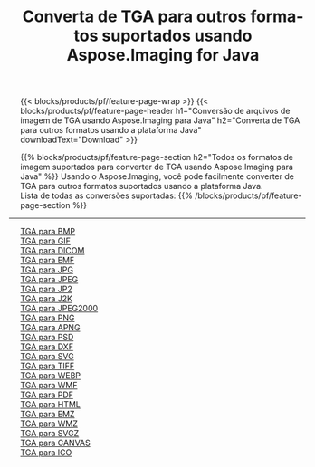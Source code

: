 ﻿---
title: Converta de TGA para outros formatos suportados usando Aspose.Imaging for Java 
weight: 3920
url: /pt/java/conversion/from/tga 
lang: pt
langdirlevel: 2
locales: zh-hans,ja,it,ru,de,es,fr,nl,id,lt,pl,pt,vi,tr,ko,zh-hant,ar,hi,th,sv,cs,uk,he
description: Usando o Aspose.Imaging, você pode facilmente converter de TGA para outros formatos usando a plataforma Java
---

{{< blocks/products/pf/feature-page-wrap >}}
{{< blocks/products/pf/feature-page-header h1="Conversão de arquivos de imagem de TGA usando Aspose.Imaging para Java" h2="Converta de TGA para outros formatos usando a plataforma Java" downloadText="Download" >}}


{{% blocks/products/pf/feature-page-section  h2="Todos os formatos de imagem suportados para converter de TGA usando Aspose.Imaging para Java" %}}
Usando o Aspose.Imaging, você pode facilmente converter de TGA para outros formatos suportados usando a plataforma Java.
<br/>
Lista de todas as conversões suportadas:
{{% /blocks/products/pf/feature-page-section %}}
<div class="container-fluid productfamilypage bg-gray">
    <div class="convertypes bg-gray agp-content section">
        <div class="container">
		<hr style="margin-left:-20px;"/>
		<div class="row other-converters">
		    <div class='col-md-2 other-converter remove-lp remove-rp'><a href="/imaging/pt/java/conversion/tga-to-bmp" >TGA para BMP</a></div><div class='col-md-2 other-converter remove-lp remove-rp'><a href="/imaging/pt/java/conversion/tga-to-gif" >TGA para GIF</a></div><div class='col-md-2 other-converter remove-lp remove-rp'><a href="/imaging/pt/java/conversion/tga-to-dicom" >TGA para DICOM</a></div><div class='col-md-2 other-converter remove-lp remove-rp'><a href="/imaging/pt/java/conversion/tga-to-emf" >TGA para EMF</a></div><div class='col-md-2 other-converter remove-lp remove-rp'><a href="/imaging/pt/java/conversion/tga-to-jpg" >TGA para JPG</a></div><div class='col-md-2 other-converter remove-lp remove-rp'><a href="/imaging/pt/java/conversion/tga-to-jpeg" >TGA para JPEG</a></div><div class='col-md-2 other-converter remove-lp remove-rp'><a href="/imaging/pt/java/conversion/tga-to-jp2" >TGA para JP2</a></div><div class='col-md-2 other-converter remove-lp remove-rp'><a href="/imaging/pt/java/conversion/tga-to-j2k" >TGA para J2K</a></div><div class='col-md-2 other-converter remove-lp remove-rp'><a href="/imaging/pt/java/conversion/tga-to-jpeg2000" >TGA para JPEG2000</a></div><div class='col-md-2 other-converter remove-lp remove-rp'><a href="/imaging/pt/java/conversion/tga-to-png" >TGA para PNG</a></div><div class='col-md-2 other-converter remove-lp remove-rp'><a href="/imaging/pt/java/conversion/tga-to-apng" >TGA para APNG</a></div><div class='col-md-2 other-converter remove-lp remove-rp'><a href="/imaging/pt/java/conversion/tga-to-psd" >TGA para PSD</a></div><div class='col-md-2 other-converter remove-lp remove-rp'><a href="/imaging/pt/java/conversion/tga-to-dxf" >TGA para DXF</a></div><div class='col-md-2 other-converter remove-lp remove-rp'><a href="/imaging/pt/java/conversion/tga-to-svg" >TGA para SVG</a></div><div class='col-md-2 other-converter remove-lp remove-rp'><a href="/imaging/pt/java/conversion/tga-to-tiff" >TGA para TIFF</a></div><div class='col-md-2 other-converter remove-lp remove-rp'><a href="/imaging/pt/java/conversion/tga-to-webp" >TGA para WEBP</a></div><div class='col-md-2 other-converter remove-lp remove-rp'><a href="/imaging/pt/java/conversion/tga-to-wmf" >TGA para WMF</a></div><div class='col-md-2 other-converter remove-lp remove-rp'><a href="/imaging/pt/java/conversion/tga-to-pdf" >TGA para PDF</a></div><div class='col-md-2 other-converter remove-lp remove-rp'><a href="/imaging/pt/java/conversion/tga-to-html" >TGA para HTML</a></div><div class='col-md-2 other-converter remove-lp remove-rp'><a href="/imaging/pt/java/conversion/tga-to-emz" >TGA para EMZ</a></div><div class='col-md-2 other-converter remove-lp remove-rp'><a href="/imaging/pt/java/conversion/tga-to-wmz" >TGA para WMZ</a></div><div class='col-md-2 other-converter remove-lp remove-rp'><a href="/imaging/pt/java/conversion/tga-to-svgz" >TGA para SVGZ</a></div><div class='col-md-2 other-converter remove-lp remove-rp'><a href="/imaging/pt/java/conversion/tga-to-canvas" >TGA para CANVAS</a></div><div class='col-md-2 other-converter remove-lp remove-rp'><a href="/imaging/pt/java/conversion/tga-to-ico" >TGA para ICO</a></div>
                </div>
        </div>
    </div>
</div>
<br/>

